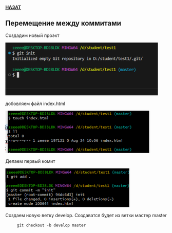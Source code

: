 #### [НАЗАТ](readme.md)
## Перемещение между коммитами

Создадим новый проэкт 

![Git](./assets/13.png)

добовляем файл index.html

![Git](./assets/14.png)

Делаем первый комит


![Git](./assets/15.png)


Cоздаем новую ветку develop. Создаватся будет из ветки мастер master 

         git checkout -b develop master  


    



